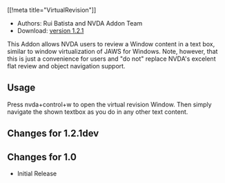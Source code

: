 [[!meta title="VirtualRevision"]]

* Authors: Rui Batista and NVDA Addon Team
* Download: [version 1.2.1][1]

This Addon allows NVDA users to review a Window content in a text box, similar to window virtualization of JAWS for Windows. Note, however, that this is just a convenience for users and "do not" replace NVDA's excelent flat review and object navigation support.

## Usage ##

Press nvda+control+w to open the virtual revision Window. Then simply navigate the shown textbox as you do in any other text content.

## Changes for 1.2.1dev ##


## Changes for 1.0 ##

* Initial Release

[1]: http://addons.nvda-project.org/files/get.php?file=VR
